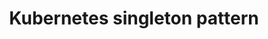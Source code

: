 ---
title: Kubernetes singleton pattern
category: 
- DevOps
tags:
- kubernetes
summary: Introduction to Terraform
thumbnail: "/assets/img/thumbnail/2020-08-05-k8s-package-management-helm.png"
---